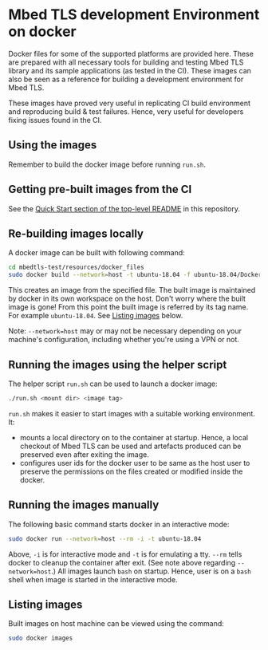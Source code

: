 # Mbed TLS development Environment on docker

Docker files for some of the supported platforms are provided here. These are prepared with all necessary tools for building and testing Mbed TLS library and its sample applications (as tested in the CI). These images can also be seen as a reference for building a development environment for Mbed TLS.

These images have proved very useful in replicating CI build environment and reproducing build & test failures. Hence, very useful for developers fixing issues found in the CI.

## Using the images


Remember to build the docker image before running `run.sh`.

## Getting pre-built images from the CI

See the [Quick Start section of the top-level README](../../README.md#quick-start) in this repository.

## Re-building images locally

A docker image can be built with following command:
```sh
cd mbedtls-test/resources/docker_files
sudo docker build --network=host -t ubuntu-18.04 -f ubuntu-18.04/Dockerfile .
```
This creates an image from the specified file. The built image is maintained by docker in its own workspace on the host. Don't worry where the built image is gone! From this point the built image is referred by its tag name. For example `ubuntu-18.04`. See [Listing images](#listing-images) below.

Note: `--network=host` may or may not be necessary depending on your machine's
configuration, including whether you're using a VPN or not.

## Running the images using the helper script

The helper script `run.sh` can be used to launch a docker image:
```sh
./run.sh <mount dir> <image tag>
```
`run.sh` makes it easier to start images with a suitable working environment. It:
- mounts a local directory on to the container at startup. Hence, a local checkout of Mbed TLS can be used and artefacts produced can be preserved even after exiting the image.
- configures user ids for the docker user to be same as the host user to preserve the permissions on the files created or modified inside the docker.

## Running the images manually

The following basic command starts docker in an interactive mode:
```sh
sudo docker run --network=host --rm -i -t ubuntu-18.04
```
Above, `-i` is for interactive mode and `-t` is for emulating a tty. `--rm` tells docker to cleanup the container after exit. (See note above regarding `--network=host`.) All images launch `bash` on startup. Hence, user is on a `bash` shell when image is started in the interactive mode.

## Listing images

Built images on host machine can be viewed using the command:
```sh
sudo docker images
```
